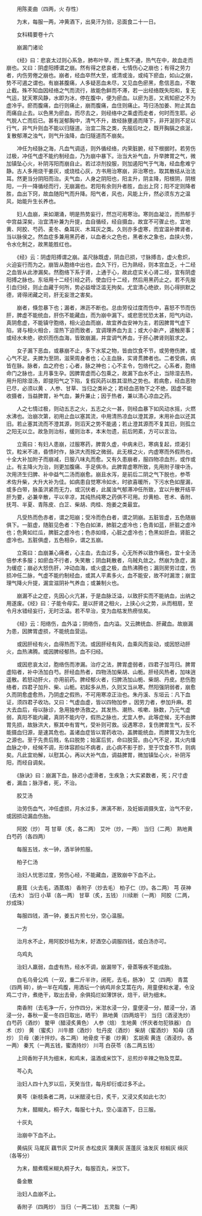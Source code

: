 <!-- { "loadSidebar": true } -->
　　用陈麦曲（四两，火 存性）

　　为末，每服一两，冲黄酒下，出臭汗为验，忌面食二十一日。

　　女科精要卷十六

　　崩漏门诸论

　　《经》曰：悲哀太过则心系急，肺布叶举，而上焦不通，热气在中，故血走而崩也。又曰：阴虚阳搏谓之崩。然有得之悲哀者，七情伤心之崩也；有得之劳力者，内伤劳倦之崩也。崩者，经血卒然大至，或清或浊，或纯下瘀血，如山之崩，势不可遏之谓也。有崩甚腹痛，人多疑恶血未尽，又见血色瘀黑，愈信恶血，不敢止截。殊不知血因经络之气而流行，故能色鲜而不滞，若一出经络既失阳和，复无气运，犹天寒风静，水即为冰，停在腹中，便为瘀血。以瘀为恶，又焉知瘀之不为虚冷乎。瘀而腹痛，血行则痛止，崩而腹痛，血住则痛止。芎归汤加姜、附止其血而痛自止去。以色黑为瘀血，而尽去之，则经络中之乘虚而走者，何时而生耶。必气脱人亡而后已。甚有涎郁胸中，清气不升，故经脉壅遏而降下，非开涎则不足以行气，非气升则血不能以归隧道。治宜二陈之类，先服后吐之，既开胸膈之痰涎，复散郁滞之浊气，则气升浊降，血归隧道而不崩矣。

　　冲任为经脉之海，凡血气调适，则外循经络，内荣脏腑，经下根据时。若劳伤过极，冲任气虚不能约制经血，乃为崩中暴下。治当大补气血，升举脾胃之气，微加镇坠心火，补阴泻阳而崩自止。若过凉剂投服，则加遏阳气于气海，经血愈难宁静。古人多用烧干姜灰，或烧桂心灰，方书用治寒崩，非治寒也，取其散结从治法耳。然更当分阴阳而治。夫气血，人身之阴阳也，阳主升，阴主降，阳根阴，阴根阳，一升一降循经而行，无崩漏也。若阳有余则升者胜，血出上窍；阳不定则降者胜，血出下窍，故血随阳气而升降。阳气者，风也，风能上升，然必须东方之温风，始能升生长养也。

　　妇人血崩，来如潮涌，明是热势妄行，然岂可用寒治。寒则血凝泣，而热郁于中宫益深矣，治宜清补兼为升提，血自循经，经自摄血，故宜不可骤止也，宜地黄、阿胶、芍药、麦冬、桑耳灰、木耳灰之类。久则亦多虚寒，而宜温补脾肾者，当以脉侯之。然血症多兼用黑药者，以血者火之色也，黑者水之象也，血挟火势，令水化制之，故黑能胜红也。

　　《经》云：阴虚阳搏谓之崩。盖尺脉既虚，阴血已损，寸脉搏击，虚火愈炽，火迫妄行而为之。崩皆从胞络中出也，血久下行，已为熟经，则本宫血乏，十二经之血皆从此渗漏矣。然胞络下系于肾，上通于心，故此症实关心肾二经，宜有阴虚阳搏之脉也。东垣用十二经引经之药，使血归十二经，然后用黑药止之。若不先服引血归经，则止血藏于何所，势必益增泛滥无拘矣。尤宜清心绝欲，则心得拱默之德，肾得闭藏之司，肝无妄泄之害矣。

　　崩者，倏忽暴下也；漏者，淋沥不断也。总由劳役过度而伤中，喜怒不节而伤肝，脾虚不能统血，肝伤不能藏血，而为崩中漏下。或悲思忧恐太甚，阳气内动，真阴愈虚，不能镇守胞络，相火迫血而崩，故宜养血安神为主，若因脾胃气虚下陷，肾与相火相合，湿热下迫而致者，宜调理养血为主；或大小新产，遽触房事；或经水未绝，欲炽而伤血海，皆致崩漏，并宜调气养血，于肝心脾肾则脏求之。

　　女子漏下恶血，或暴崩不止，多下水浆之物，皆由饮食不节，或劳倦伤脾，或心气不足。夫脾为至阴，滋荣周身者也；心主血脉，实肾贯脾者也。二者受病，病皆在脉。脉者，血之府也；心者，脉之神也；心不主令，包络代之。心系者，胞络命门之脉也，主月事生孕。因脾胃虚而心包乘之，故漏下血水不止，当除湿去热，用升阳除湿汤，即提阳气之下陷，复假风药以胜其湿热之势也。若病愈，经血恶物已尽，必须以黄 、人参、甘草、当归之类补之；若经血恶物下之不绝，因虚不能收摄者，当益脾胃，补气血，兼升兼止；因于热者，兼以清心凉血之药。

　　人之七情过极，则动五志之火，五志之火一甚，则经血暴下如风动水摇，火燃水沸也。治崩次第，初用止血以塞其流，中用清热凉血以澄其源，末用补血以还其旧。若止塞其流而不澄其源，则滔天之势不能遏；若止澄其源而不复其旧，则孤立之阳无以立。故急则治标，缓则治本，本末勿遗，前后罔紊，方可以言治。

　　立斋曰：有妇人患崩，过服寒药，脾胃久虚，中病未已，寒病复起，烦渴引饮，粒米不进，昏愦时作，脉洪大而按之微弱。此无根之火，内虚寒而外假热也，十全大补加附子而崩减，日服八味丸而愈。又有久患崩者，服四物凉血剂，或作或止。有主降火为治，则更加腹痛、手足俱冷。此脾胃虚寒所致，先用附子理中汤，次用济生归脾、补中益气二汤而崩愈。崩且水泻，是前后二阴之气下脱也，参苓 术佐升柴，大升大补为佳。如病患自觉寒冷如水，时欲喜暖所，下污水色如屋漏，或多白带，脉虽洪紧而无力，或沉伏者，此属浊气郁滞冲任所致，宜以升散开结平肝为要，必兼辛散，平以辛凉，其纯热纯寒之药俱不可用。炒黄柏、苍术、香附、抚芎、半夏、青陈皮、白芷、柴胡、肉桂、炮姜之类最宜。

　　凡受热而色赤者，谓之阳崩；受冷而色白者，谓之阴崩。五脏皆虚，五色随崩俱下。一脏虚，随脏见色者：下色白如涕，肺脏之虚冷也；色青如蓝，肝脏之虚冷也；色黄如烂瓜，脾脏之虚冷也；色赤如绛，心脏之虚冷也；色黑如肝血，肾脏之虚冷也。五脏俱虚，五色相杂，谓之五崩。

　　立斋曰：血崩兼心痛者，心主血，去血过多，心无所养以致作痛也，宜十全汤倍参术多服；如瘀血不行者，失笑散；阴血耗散者，乌贼丸敛之。然崩为急症，漏为缓症；崩必大怒伤肝，冲动血海，或火盛之极，血热沸腾也；漏则房劳过度，伤损冲任二脉，气虚不能约制经血，或其人平素多火，血不能安，故不时漏泄；崩宜理气降火升提，漏宜滋阴补气养血；或兼制火也。

　　崩漏不止之症，先因心火亢甚，于是血脉泛溢，以致肝实而不能纳血，出纳之用遂废。《经》曰：子能令母实。是以肝肾之相火，上挟心火之势，从而相扇，至令月水错经妄行，无时泛溢。若不早治，变为血枯发热痨怯矣。

　　《经》云：阳络伤，血外溢；阴络伤，血内溢。又云脾统血、肝藏血。故崩漏为患，因脾胃虚损，不能统血营运。

　　或因肝经有火，血得热而下流。或因肝经有风，血乘风而妄动，或因怒动肝火，血热沸腾。或因脾经郁热，血不归经。

　　或因悲哀太过，胞络伤而渗漏。治疗之法，脾胃虚弱者，四君子加芎归。脾胃虚陷者，补中汤加白芍。肝经血热者，四物汤加柴胡、山栀。肝经风热者，加味逍遥散。若怒动肝火，亦用前药。脾经郁火者，归脾汤加山栀、柴胡、丹皮。悲伤胞络者，四君子加升、柴、山栀。初起多从热，久则又当从寒。然阳强阴弱者，崩愈久而阴愈虚愈热，乃阴虚之假热，不可用寒凉正治也。朱丹溪、东垣云：凡下血证，须四君子收功。又曰：气虚血虚，皆以四物加参 。因劳力者，参加升麻。若大去血后，毋以脉诊，急用独参汤救之。其发热、潮热、咳嗽、脉数，乃元气虚弱，真阳不能内藏，真阴不能内守，假热之脉也，尤宜人参。此等症候，无不由脾胃先损，故脉洪大，察其中有胃气，受补则可救。设遇寒凉，复伤脾胃生气，反不能摄血归源，是速其危也。盖诸血症皆以胃药收功，盖脾能统血，而脾胃又为生化之源也。至于先贵后贱，名曰脱势；始富后贫，命曰脱营。由心气不足，其火内燔血脉之中，经候不调，形体容颜似不病者，此心病不影于胗，至于饮食不节，则病矣。凡此宜劝解，以慰其心，再以大补气血，调益脾胃，微加镇坠心火，补阴泻阳，而经自调矣。

　　《脉诀》曰：崩漏下血，脉迟小虚滑者，生疾急；大实紧数者，死；尺寸虚者，漏血；脉浮者，死，不治。

　　胶艾汤

　　治劳伤血气，冲任虚损，月水过多，淋漓不断，及妊娠调摄失宜，治气不安，或因损动漏血伤胎。

　　阿胶（炒） 芎 甘草（炙，各二两） 艾叶（炒，一两） 当归（二两） 熟地黄 白芍药（各四两）

　　每服五钱，水一钟，酒半钟煎服。

　　柏子仁汤

　　治妇人忧思过度，劳伤心经，不能藏血，遂致崩中下血不止。

　　鹿茸（火去毛，酒蒸烙） 香附子（炒去毛） 柏子仁（炒。各二两） 芎 茯神（去木） 当归 小草（各一两） 甘草（炙，五钱） 川续断（一两） 阿胶（二两，炒成珠）

　　每服四钱，酒一钟，姜五片煎七分，空心温服。

　　一方

　　治月水不止，用阿胶炒枯为末，好酒空心调服四钱，或白汤亦可。

　　乌鸡丸

　　治妇人羸弱，血虚有热，经水不调，崩漏带下，骨蒸等疾不能成胎。

　　白毛乌骨公鸡（一双，重二斤半许，闭死，去毛，肠净） 艾（四两） 青蒿（四两 碎），纳一半在鸡腹，用酒坛一个纳鸡并余艾蒿在内，用童便和水灌，令没鸡二寸许，煮绝干，取出去骨，余俱捣烂如薄饼状，焙干，研为细末。

　　南香附（去毛净一斤，分作四分，米泔水浸一分，童便浸一分，醋浸一分，酒浸一分，春秋一夏一冬四日取出，晒干） 熟地黄（四两焙干） 当归（酒浸洗炒） 白芍药（酒炒） 鳖甲（醋浸炙黄色） 人参（焙） 生地黄（怀庆者勿犯铁器） 白术（炒） 黄 （蜜炙） 川牛膝（酒炒） 牡丹皮（酒炒） 柴胡（蜜酒炒） 知母（酒炒） 贝母（姜汁拌炒。各二两） 地骨皮 干姜（炒黄） 玄胡索 黄连（酒浸炒。各一两） 秦艽（一两五钱，蜜酒持炒） 川芎 白茯苓（各二两五钱）

　　上同香附子共为细末，和鸡末，温酒或米饮下，忌煎炒辛辣之物及苋菜。

　　芩心丸

　　治妇人四十九岁以后，天癸当住，每月却衍或过多不止。

　　黄芩（新枝条者二两，以米醋浸七日，炙干，又浸又炙如此七次）

　　为末，醋糊丸，桐子大，每服七十丸，空心温酒下，日三服。

　　十灰丸

　　治崩中下血不止。

　　黄绢灰 马尾灰 藕节灰 艾叶灰 赤松皮灰 蒲黄灰 莲蓬灰 油发灰 棕榈灰 绵灰（各等分）

　　为末，醋煮糯米糊丸桐子大，每服百丸，米饮下。

　　备金散

　　治妇人血崩不止。

　　香附子（四两炒） 当归（一两二钱） 五灵脂（一两）

